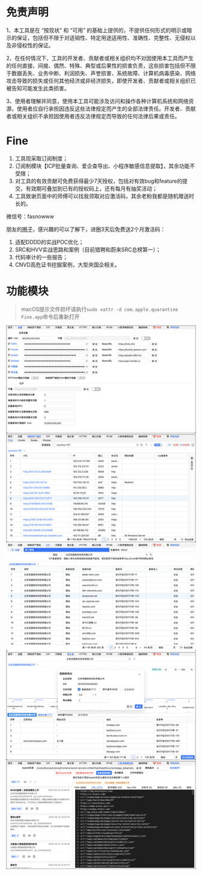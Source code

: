 # 免责声明
1、本工具是在 “按现状” 和 “可用” 的基础上提供的，不提供任何形式的明示或暗示的保证，包括但不限于对适销性、特定用途适用性、准确性、完整性、无侵权以及非侵权性的保证。

2、在任何情况下，工具的开发者、贡献者或相关组织均不对因使用本工具而产生的任何直接、间接、偶然、特殊、典型或后果性的损害负责，这些损害包括但不限于数据丢失、业务中断、利润损失、声誉损害、系统故障、计算机病毒感染、网络攻击导致的损失或任何其他经济或非经济损失，即使开发者、贡献者或相关组织已被告知可能发生此类损害。

3、使用者理解并同意，使用本工具可能涉及访问和操作各种计算机系统和网络资源，使用者应自行承担因违反这些法律规定而产生的全部法律责任。开发者、贡献者或相关组织不承担因使用者违反法律规定而导致的任何法律后果或责任。

# Fine
1. 工具现采取订阅制度；
2. 订阅制模块【ICP批量查询、爱企查导出、小程序敏感信息提取】，其余功能不受限；
3. 对工具的有效贡献可免费获得最少7天授权，包括对有效bug和feature的提交，有效期可叠加到已有的授权码上，还有每月有抽奖活动；
4. 工具致谢页面中的师傅可以找我领取对应激活码，其余老粉我都是随机赠送时长的。


微信号：fasnowww

朋友的[圈子](https://pc.fenchuan8.com/#/index?forum=106741&yqm=11GB)，感兴趣的可以了解下，进圈3天后免费送2个月激活码：
1. 适配DDDD的实战POC优化；
2. SRC和HVV实战思路和案例（目前猎聘和蔚来SRC总榜第一）；
3. 代码审计的一些报告；
4. CNVD高危证书挖掘案例，大型央国企相关。


# 功能模块

> macOS提示文件损坏请执行`sudo xattr -d com.apple.quarantine Fine.app`命令后重新打开

![1](README_images/setting.png)
![2](README_images/fofa.png)
![3](README_images/icp.png)
![4](README_images/aiqicha.png)
![6](README_images/miniapp.png)

